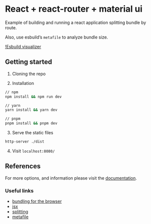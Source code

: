 # React + react-router + material ui 

Example of building and running a react application splitting bundle by route.  


Also, use esbuild’s `metafile` to analyze bundle size.

[!Esbuild visualizer](./images/esbuild-visualization.png)

## Getting started

1. Cloning the repo

2. Installation

```sh
// npm
npm install && npm run dev

// yarn 
yarn install && yarn dev

// pnpm 
pnpm install && pnpm dev
```

3. Serve the static files

```sh
http-server ./dist
```

4. Visit `localhost:8080/`

## References

For more options, and information please visit the [documentation](https://esbuild.github.io/api/#build-api).

### Useful links

- [bundling for the browser](https://esbuild.github.io/getting-started/#bundling-for-the-browser)
- [jsx](https://esbuild.github.io/content-types/#jsx)
- [splitting](https://esbuild.github.io/api/#splitting)
- [metafile](https://esbuild.github.io/api/#metafile)
